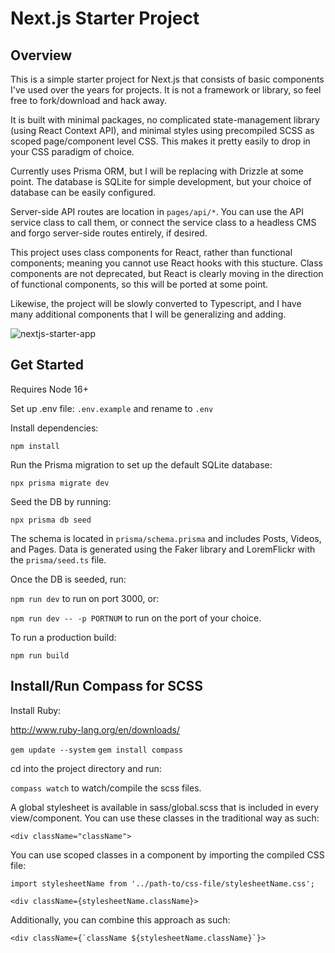 # Next.js Starter Project

## Overview

This is a simple starter project for Next.js that consists of basic components I've used over the years for projects. It is not a framework or library, so feel free to fork/download and hack away.

It is built with minimal packages, no complicated state-management library (using React Context API), and minimal styles using precompiled SCSS as scoped page/component level CSS. This makes it pretty easily to drop in your CSS paradigm of choice.

Currently uses Prisma ORM, but I will be replacing with Drizzle at some point. The database is SQLite for simple development, but your choice of database can be easily configured.

Server-side API routes are location in `pages/api/*`. You can use the API service class to call them, or connect the service class to a headless CMS and forgo server-side routes entirely, if desired.

This project uses class components for React, rather than functional components; meaning you cannot use React hooks with this stucture. Class components are not deprecated, but React is clearly moving in the direction of functional components, so this will be ported at some point.

Likewise, the project will be slowly converted to Typescript, and I have many additional components that I will be generalizing and adding.

![nextjs-starter-app](https://github.com/edwardr/nextjs-starter-project/assets/2935628/9dc1e11b-521e-48e4-875d-9dcb39cc2f23)

## Get Started
Requires Node 16+

Set up .env file: `.env.example` and rename to `.env`

Install dependencies:

`npm install`

Run the Prisma migration to set up the default SQLite database:

`npx prisma migrate dev`

Seed the DB by running:

`npx prisma db seed`

The schema is located in `prisma/schema.prisma` and includes Posts, Videos, and Pages. Data is generated using the Faker library and LoremFlickr with the `prisma/seed.ts` file.

Once the DB is seeded, run:

`npm run dev` to run on port 3000, or:

`npm run dev -- -p PORTNUM` to run on the port of your choice.

To run a production build:

`npm run build`

## Install/Run Compass for SCSS

Install Ruby:

http://www.ruby-lang.org/en/downloads/

`gem update --system`
`gem install compass`

cd into the project directory and run:

`compass watch` to watch/compile the scss files.

A global stylesheet is available in sass/global.scss that is included in every view/component. You can use these classes in the traditional way as such:

`<div className="className">`

You can use scoped classes in a component by importing the compiled CSS file:

`import stylesheetName from '../path-to/css-file/stylesheetName.css';`

`<div className={stylesheetName.className}>`

Additionally, you can combine this approach as such:

```
<div className={`className ${stylesheetName.className}`}>
```
